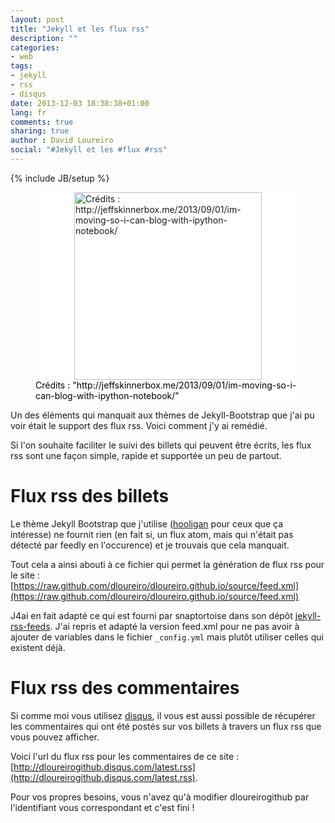 ```yaml
---
layout: post
title: "Jekyll et les flux rss"
description: ""
categories:
- web
tags:
- jekyll
- rss
- disqus
date: 2013-12-03 18:38:38+01:00
lang: fr
comments: true
sharing: true
author : David Loureiro
social: "#Jekyll et les #flux #rss"
---
```

{% include JB/setup %}

<p>
<figure style="background-color:white;">
<img style="background-color:white; display:block; margin-left:auto; margin-right:auto; width:300px" src="http://testdriventrekkie.com/assets/images/jekyll_logo_white.png" alt='Crédits : http://jeffskinnerbox.me/2013/09/01/im-moving-so-i-can-blog-with-ipython-notebook/'/>
<figcaption style="color:black; margin-top:auto; position:relative; bottom:0">Crédits : "http://jeffskinnerbox.me/2013/09/01/im-moving-so-i-can-blog-with-ipython-notebook/"</figcaption>
</figure>
</p>

Un des éléments qui manquait aux thèmes de Jekyll-Bootstrap que j'ai pu voir était le support des flux rss. Voici comment j'y ai remédié.

<!-- *more* -->

Si l'on souhaite faciliter le suivi des billets qui peuvent être écrits, les flux rss sont une façon simple, rapide et supportée un peu de partout.

# Flux rss des billets

Le thème Jekyll Bootstrap que j'utilise ([hooligan](http://themes.jekyllbootstrap.com/preview/hooligan/) pour ceux que ça intéresse) ne fournit rien (en fait si, un flux atom, mais qui n'était pas détecté par feedly en l'occurence) et je trouvais que cela manquait.

Tout cela a ainsi abouti à ce fichier qui permet la génération de flux rss pour le site : [https://raw.github.com/dloureiro/dloureiro.github.io/source/feed.xml](https://raw.github.com/dloureiro/dloureiro.github.io/source/feed.xml)

J4ai en fait adapté ce qui est fourni par snaptortoise dans son dépôt [jekyll-rss-feeds](https://github.com/snaptortoise/jekyll-rss-feeds). J'ai repris et adapté la version feed.xml pour ne pas avoir à ajouter de variables dans le fichier `_config.yml` mais plutôt utiliser celles qui existent déjà.

# Flux rss des commentaires

Si comme moi vous utilisez [disqus](http://disqus.com/), il vous est aussi possible de récupérer les commentaires qui ont été postés sur vos billets à travers un flux rss que vous pouvez afficher.

Voici l'url du flux rss pour les commentaires de ce site : [http://dloureirogithub.disqus.com/latest.rss](http://dloureirogithub.disqus.com/latest.rss).

Pour vos propres besoins, vous n'avez qu'à modifier dloureirogithub par l'identifiant vous correspondant et c'est fini !